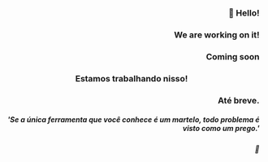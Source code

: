 <!--
**BrunoFreschi/BrunoFreschi** is a ✨ _special_ ✨ repository because its `README.md` (this file) appears on your GitHub profile.
Here are some ideas to get you started:
- 🔭 I’m currently working on ...
- 🌱 I’m currently learning ...
- 👯 I’m looking to collaborate on ...
- 🤔 I’m looking for help with ...
- 💬 Ask me about ...
- 📫 How to reach me: ...
- 😄 Pronouns: ...
- ⚡ Fun fact: ...
-->
<h3 align="right">👋 Hello!</h3>

<h3 align="right">We are working on it! </h1>
<h3 align="right">Coming soon</h3>

<h3 align="center">Estamos trabalhando nisso! </h1>
<h3 align="right">Até breve.</h3>
<!--
<p align="center">
  <img src="https://github-profile-trophy.vercel.app/?username=BrunoFreschi&title=Commit,Followers,Stars&theme=onedark&row=1&column=3&no-bg=true&margin-w=15&no-frame=true" alt="BrunoFreschi"/></a>
  <br>
</p>
-->


<h5 align="right">'Se a única ferramenta que você conhece é um martelo, todo problema é visto como um prego.'</h5>
<h5 align="right">&#127769;</h5>
